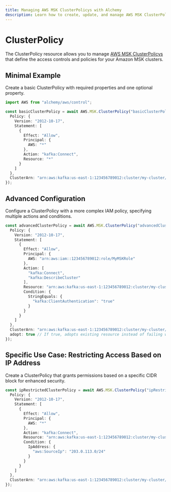 ```yaml
---
title: Managing AWS MSK ClusterPolicys with Alchemy
description: Learn how to create, update, and manage AWS MSK ClusterPolicys using Alchemy Cloud Control.
---
```


# ClusterPolicy

The ClusterPolicy resource allows you to manage [AWS MSK ClusterPolicys](https://docs.aws.amazon.com/msk/latest/userguide/) that define the access controls and policies for your Amazon MSK clusters.

## Minimal Example

Create a basic ClusterPolicy with required properties and one optional property.

```ts
import AWS from "alchemy/aws/control";

const basicClusterPolicy = await AWS.MSK.ClusterPolicy("basicClusterPolicy", {
  Policy: {
    Version: "2012-10-17",
    Statement: [
      {
        Effect: "Allow",
        Principal: {
          AWS: "*"
        },
        Action: "kafka:Connect",
        Resource: "*"
      }
    ]
  },
  ClusterArn: "arn:aws:kafka:us-east-1:123456789012:cluster/my-cluster/abcd1234-5678-90ef-ghij-klmnopqrstuv"
});
```

## Advanced Configuration

Configure a ClusterPolicy with a more complex IAM policy, specifying multiple actions and conditions.

```ts
const advancedClusterPolicy = await AWS.MSK.ClusterPolicy("advancedClusterPolicy", {
  Policy: {
    Version: "2012-10-17",
    Statement: [
      {
        Effect: "Allow",
        Principal: {
          AWS: "arn:aws:iam::123456789012:role/MyMSKRole"
        },
        Action: [
          "kafka:Connect",
          "kafka:DescribeCluster"
        ],
        Resource: "arn:aws:kafka:us-east-1:123456789012:cluster/my-cluster/abcd1234-5678-90ef-ghij-klmnopqrstuv",
        Condition: {
          StringEquals: {
            "kafka:ClientAuthentication": "true"
          }
        }
      }
    ]
  },
  ClusterArn: "arn:aws:kafka:us-east-1:123456789012:cluster/my-cluster/abcd1234-5678-90ef-ghij-klmnopqrstuv",
  adopt: true // If true, adopts existing resource instead of failing when resource already exists
});
```

## Specific Use Case: Restricting Access Based on IP Address

Create a ClusterPolicy that grants permissions based on a specific CIDR block for enhanced security.

```ts
const ipRestrictedClusterPolicy = await AWS.MSK.ClusterPolicy("ipRestrictedClusterPolicy", {
  Policy: {
    Version: "2012-10-17",
    Statement: [
      {
        Effect: "Allow",
        Principal: {
          AWS: "*"
        },
        Action: "kafka:Connect",
        Resource: "arn:aws:kafka:us-east-1:123456789012:cluster/my-cluster/abcd1234-5678-90ef-ghij-klmnopqrstuv",
        Condition: {
          IpAddress: {
            "aws:SourceIp": "203.0.113.0/24"
          }
        }
      }
    ]
  },
  ClusterArn: "arn:aws:kafka:us-east-1:123456789012:cluster/my-cluster/abcd1234-5678-90ef-ghij-klmnopqrstuv"
});
```